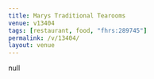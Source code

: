 ```yaml
---
title: Marys Traditional Tearooms
venue: v13404
tags: [restaurant, food, "fhrs:289745"]
permalink: /v/13404/
layout: venue
---
```

null